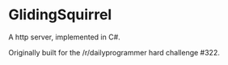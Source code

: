 # GlidingSquirrel

A http server, implemented in C#.

Originally built for the /r/dailyprogrammer hard challenge #322.
